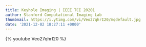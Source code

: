 ```yaml
---
title: Keyhole Imaging | IEEE TCI 20201
author: Stanford Computational Imaging Lab
thumbnail: https://i.ytimg.com/vi/Veo27qhrI20/mqdefault.jpg
date: '2021-12-02 18:27:11 +0000'
---
```


{% youtube Veo27qhrI20 %}